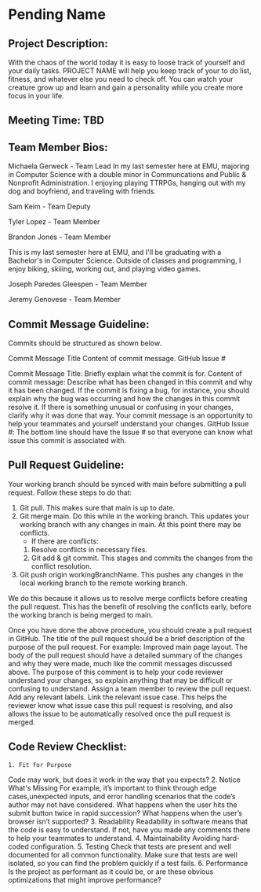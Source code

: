 
# Pending Name

## Project Description:
With the chaos of the world today it is easy to loose track of yourself and your daily tasks. PROJECT NAME will help you keep track of your to do list, fitness, and whatever else you need to check off. You can watch your creature grow up and learn and gain a personality while you create more focus in your life. 

## Meeting Time: TBD

## Team Member Bios:

Michaela Gerweck - Team Lead
In my last semester here at EMU, majoring in Computer Science with a double minor in Communcations and Public & Nonprofit Administration. I enjoying playing TTRPGs, hanging out with my dog and boyfriend, and traveling with friends. 

Sam Keim - Team Deputy

Tyler Lopez - Team Member
	
Brandon Jones - Team Member

This is my last semester here at EMU, and I'll be graduating with a Bachelor's in Computer Science. Outside of classes and programming, I enjoy biking, skiiing, working out, and playing video games.
	
Joseph Paredes Gleespen - Team Member

Jeremy Genovese - Team Member


## Commit Message Guideline:
Commits should be structured as shown below.

Commit Message Title
Content of commit message. 
GitHub Issue #

Commit Message Title: Briefly explain what the commit is for.
Content of commit message: Describe what has been changed in this commit and why it has been changed. If the commit is fixing a bug, for instance, you should explain why the bug was occurring and how the changes in this commit resolve it. If there is something unusual or confusing in your changes, clarify why it was done that way. Your commit message is an opportunity to help your teammates and yourself understand your changes.
GitHub Issue #: The bottom line should have the Issue # so that everyone can know what issue this commit is associated with.

## Pull Request Guideline:
Your working branch should be synced with main before submitting a pull request. Follow these steps to do that:

1. Git pull. This makes sure that main is up to date.
2. Git merge main. Do this while in the working branch. This updates your working branch with any changes in main. At this point there may be conflicts.
    - If there are conflicts:
    1. Resolve conflicts in necessary files.
    2. Git add & git commit. This stages and commits the changes from the conflict resolution.
3. Git push origin workingBranchName. This pushes any changes in the local working branch to the remote working branch.

We do this because it allows us to resolve merge conflicts before creating the pull request. This has the benefit of resolving the conflicts early, before the working branch is being merged to main.

Once you have done the above procedure, you should create a pull request in GitHub. The title of the pull request should be a brief description of the purpose of the pull request. For example: Improved main page layout. The body of the pull request should have a detailed summary of the changes and why they were made, much like the commit messages discussed above. The purpose of this comment is to help your code reviewer understand your changes, so explain anything that may be difficult or confusing to understand. Assign a team member to review the pull request. Add any relevant labels. Link the relevant issue case. This helps the reviewer know what issue case this pull request is resolving, and also allows the issue to be automatically resolved once the pull request is merged.

## Code Review Checklist:
	1. Fit for Purpose
Code may work, but does it work in the way that you expects?
2. Notice What's Missing
For example, it’s important to think through edge cases,unexpected inputs, and error handling scenarios that the code’s author may not have considered.  What happens when the user hits the submit button twice in rapid succession? What happens when the user’s browser isn’t supported?
3. Readability
Readability in software means that the code is easy to understand. If not, have you made any comments there to help your teammates to understand.
4. Maintainability
    	Avoiding hard-coded configuration. 
5. Testing
Check that tests are present and well documented for all common functionality. 
Make sure that tests are well isolated, so you can find the problem quickly if a test fails. 
6. Performance
Is the project as performant as it could be, or are these obvious optimizations that might improve performance?
